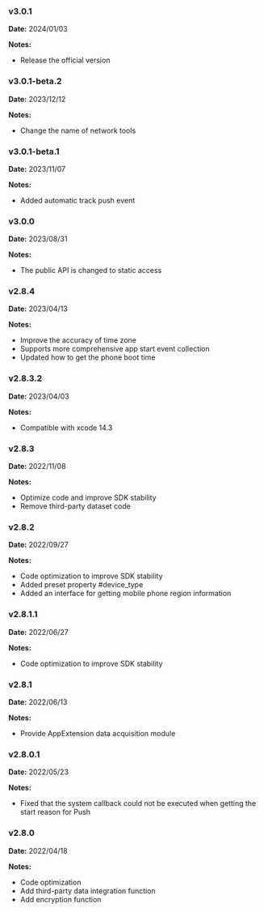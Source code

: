 ### v3.0.1
**Date:** 2024/01/03

**Notes:**

* Release the official version

### v3.0.1-beta.2
**Date:** 2023/12/12

**Notes:**

* Change the name of network tools

### v3.0.1-beta.1
**Date:** 2023/11/07

**Notes:**

* Added automatic track push event

### v3.0.0
**Date:** 2023/08/31

**Notes:**

* The public API is changed to static access

### v2.8.4
**Date:** 2023/04/13

**Notes:**

* Improve the accuracy of time zone
* Supports more comprehensive app start event collection
* Updated how to get the phone boot time

### v2.8.3.2
**Date:** 2023/04/03

**Notes:** 

* Compatible with xcode 14.3

### v2.8.3
**Date:** 2022/11/08

**Notes:** 

* Optimize code and improve SDK stability
* Remove third-party dataset code

### v2.8.2
**Date:** 2022/09/27

**Notes:** 

* Code optimization to improve SDK stability
* Added preset property #device_type
* Added an interface for getting mobile phone region information

### v2.8.1.1
**Date:** 2022/06/27

**Notes:** 

* Code optimization to improve SDK stability

### v2.8.1
**Date:** 2022/06/13

**Notes:** 

* Provide AppExtension data acquisition module

### v2.8.0.1
**Date:** 2022/05/23

**Notes:** 

* Fixed that the system callback could not be executed when getting the start reason for Push

### v2.8.0
**Date:** 2022/04/18

**Notes:** 

* Code optimization
* Add third-party data integration function
* Add encryption function
